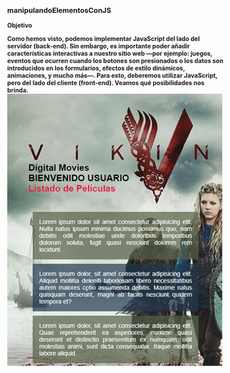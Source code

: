 ### manipulandoElementosConJS

**Objetivo**


**Como hemos visto, podemos implementar JavaScript del lado del servidor (back-end). Sin
embargo, es importante poder añadir características interactivas a nuestro sitio web —por
ejemplo: juegos, eventos que ocurren cuando los botones son presionados o los datos son
introducidos en los formularios, efectos de estilo dinámicos, animaciones, y mucho más—.
Para esto, deberemos utilizar JavaScript, pero del lado del cliente (front-end). Veamos qué
posibilidades nos brinda.**
![preview](https://github.com/lizzytag12/manipulandoElementosConJS/blob/master/public/img/preview.png)
